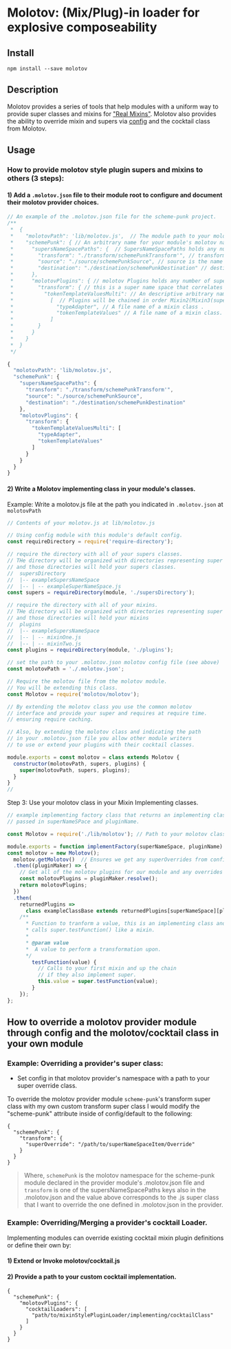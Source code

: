 # Molotov: (Mix/Plug)-in loader for explosive composeability

## Install

`npm install --save molotov`

## Description

Molotov provides a series of tools that help modules with a uniform way to provide super classes and mixins for ["Real Mixins"](http://justinfagnani.com/2015/12/21/real-mixins-with-javascript-classes/). Molotov also provides the ability to override mixin and supers via [config](https://www.npmjs.com/package/config) and the cocktail class from Molotov.


## Usage

### How to provide molotov style plugin supers and mixins to others (3 steps):

#### 1) Add a `.molotov.json` file to their module root to configure and document their molotov provider choices.

```js
// An example of the .molotov.json file for the scheme-punk project.
/**
 *  {
 *    "molotovPath": 'lib/molotov.js',  // The module path to your molotov.js implementing class.
 *    "schemePunk": { // An arbitrary name for your module's molotov name space.
 *      "supersNameSpacePaths": {  // SupersNameSpacePaths holds any number of super name spaces.
 *        "transform": "./transform/schemePunkTransform'", // transform is the name space. the value is the path to the transform super class.
 *        "source": "./source/schemePunkSource", // source is the name space, the value is the path to the source super class.
 *        "destination": "./destination/schemePunkDestination" // destination is the name space, the value is the path to the destination super class.
 *      },
 *      "molotovPlugins": { // molotov Plugins holds any number of super name spaces holding any number of plugins.
 *        "transform": { // this is a super name space that correlates to a super in the superNameSpacePaths.
 *          "tokenTemplateValuesMulti": // An descriptive arbitrary name chosen for this plugin.
 *            [  // Plugins will be chained in order Mixin2(Mixin3(superclass));
 *              "typeAdapter", // A file name of a mixin class .
 *              "tokenTemplateValues" // A file name of a mixin class.
 *            ]
 *        }
 *      }
 *    }
 *  }
 */

{
  "molotovPath": 'lib/molotov.js',
  "schemePunk": {
    "supersNameSpacePaths": {
      "transform": "./transform/schemePunkTransform'",
      "source": "./source/schemePunkSource",
      "destination": "./destination/schemePunkDestination"
    },
    "molotovPlugins": {
      "transform": {
        "tokenTemplateValuesMulti": [
          "typeAdapter",
          "tokenTemplateValues"
        ]
      }
    }
  }
}
```

#### 2) Write a Molotov implementing class in your module's classes.


Example: Write a molotov.js file at the path you indicated in `.molotov.json` at `molotovPath`

```js
// Contents of your molotov.js at lib/molotov.js

// Using config module with this module's default config.
const requireDirectory = require('require-directory');

// require the directory with all of your supers classes.
// THe directory will be organized with directories representing super name spaces
// and those directories will hold your supers classes. 
//  supersDirectory
//  |-- exampleSupersNameSpace
//  |-- | -- exampleSuperNameSpace.js
const supers = requireDirectory(module, './supersDirectory');

// require the directory with all of your mixins.
// THe directory will be organized with directories representing super name spaces
// and those directories will hold your mixins
//  plugins
//  |-- exampleSupersNameSpace
//  |-- | -- mixinOne.js
//  |-- | -- mixinTwo.js
const plugins = requireDirectory(module, './plugins');

// set the path to your .molotov.json molotov config file (see above)
const molotovPath = './.molotov.json';

// Require the molotov file from the molotov module.
// You will be extending this class.
const Molotov = require('molotov/molotov');

// By extending the molotov class you use the common molotov
// interface and provide your super and requires at require time.
// ensuring require caching.

// Also, by extending the molotov class and indicating the path
// in your .molotov.json file you allow other module writers
// to use or extend your plugins with their cocktail classes.

module.exports = const molotov = class extends Molotov {
  constructor(molotovPath, supers, plugins) {
    super(molotovPath, supers, plugins);
  }
}
//
```

Step 3: Use your molotov class in your Mixin Implementing classes.

```js
// example implementing factory class that returns an implementing class with a
// passed in superNameSPace and pluginName.

const Molotov = require('./lib/molotov'); // Path to your molotov class implementation.

module.exports = function implementFactory(superNameSpace, pluginName) {
const molotov = new Molotov();
  molotov.getMolotov()  // Ensures we get any superOverrides from config.
  .then((pluginMaker) => {
    // Get all of the molotov plugins for our module and any overrides from config.
    const molotovPlugins = pluginMaker.resolve();
    return molotovPlugins;
  })
  .then(
    returnedPlugins =>
      class exampleClassBase extends returnedPlugins[superNameSpace][pluginName] {
    /**
      * Function to tranform a value, this is an implementing class and thus
      * calls super.testFunction() like a mixin.
      *
      * @param value
      *  A value to perform a transformation upon.
      */
        testFunction(value) {
          // Calls to your first mixin and up the chain
          // if they also implement super.
          this.value = super.testFunction(value);
        }
    });
};
```

## How to override a molotov provider module through config and the molotov/cocktail class in your own module

### Example: Overriding a provider's super class:
* Set config in that molotov provider's namespace with a path to your super override class. 

To override the molotov provider module `scheme-punk`'s transform super class with my own custom transform super class I would modify the "scheme-punk" attribute inside of config/default to the following:
```
{
  "schemePunk": {
    "transform": {
      "superOverride": "/path/to/superNameSpaceItem/Override"
    }
  }
}
```
> Where, `schemePunk` is the molotov namespace for the scheme-punk module declared in the provider module's .molotov.json file and
`transform` is one of the supersNameSpacePaths keys also in the .molotov.json and the value above corresponds to the .js super class that I want to override the one defined in .molotov.json in the provider.

### Example: Overriding/Merging a provider's cocktail Loader.

Implementing modules can override existing cocktail mixin plugin definitions or define their own by:

#### 1) Extend or Invoke molotov/cocktail.js

#### 2) Provide a path to your custom cocktail implementation.
```
{
  "schemePunk": {
    "molotovPlugins": {
      "cocktailLoaders": [
        "path/to/mixinStylePluginLoader/implementing/cocktailClass"
      ]
    }
  }
}
```
